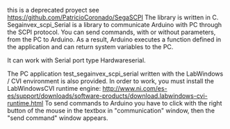 this is a deprecated proyect see https://github.com/PatricioCoronado/SegaSCPI
The library is written in C. Segainvex_scpi_Serial is a library to communicate Arduino with PC through the SCPI protocol. You can send commands, with or without parameters, from the PC to Arduino. As a result, Arduino executes a function defined in the application and can return system variables to the PC.

It can work with Serial port type Hardwareserial. 

The PC application test_segainvex_scpi_serial written with the LabWindows / CVI environment is also provided. In order to work, you must install the LabWindowsCVI runtime engine: http://www.ni.com/es-es/support/downloads/software-products/download.labwindows-cvi-runtime.html To send commands to Arduino you have to click with the right button of the mouse in the textbox in "communication" window, then the "send command" window appears.
